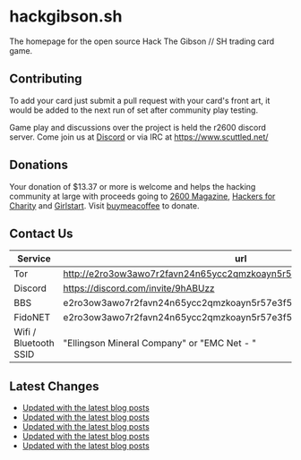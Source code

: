 # hackgibson.sh
The homepage for the open source Hack The Gibson // SH trading card game.


## Contributing

To add your card just submit a pull request with your card's front art, it would be added to the next run of set after community play testing.

Game play and discussions over the project is held the r2600 discord server. Come join us at [Discord](https://discord.com/invite/9hABUzz) or via IRC at https://www.scuttled.net/


## Donations

Your donation of $13.37 or more is welcome and helps the hacking community at large with proceeds going to [2600 Magazine](https://2600.com/), [Hackers for Charity](https://hackersforcharity.org) and [Girlstart](https://girlstart.org).  Visit [buymeacoffee](https://www.buymeacoffee.com/hackgibson.sh) to donate.


## Contact Us

Service | url
-|-
Tor | http://e2ro3ow3awo7r2favn24n65ycc2qmzkoayn5r57e3f56nvjwdcgg32ad.onion
Discord | https://discord.com/invite/9hABUzz
BBS | e2ro3ow3awo7r2favn24n65ycc2qmzkoayn5r57e3f56nvjwdcgg32ad.onion:23
FidoNET | e2ro3ow3awo7r2favn24n65ycc2qmzkoayn5r57e3f56nvjwdcgg32ad.onion:24554
Wifi / Bluetooth SSID | "Ellingson Mineral Company" or "EMC Net - <fidonet address>"

## Latest Changes
<!-- BLOG-POST-LIST:START -->
- [Updated with the latest blog posts](https://github.com/DFW2600/hackgibson.sh/commit/c8542cd960da09dc6cd5f5a118c9d47ed57a1d47)
- [Updated with the latest blog posts](https://github.com/DFW2600/hackgibson.sh/commit/e67b8b77508f63a5147938964278dc392d8ef8c1)
- [Updated with the latest blog posts](https://github.com/DFW2600/hackgibson.sh/commit/c6e9704634e65cdd03be3c5eaa78aae21d4c0e0c)
- [Updated with the latest blog posts](https://github.com/DFW2600/hackgibson.sh/commit/55c35dc8eaddd6e95fb42ec82b895734ce37cea1)
- [Updated with the latest blog posts](https://github.com/DFW2600/hackgibson.sh/commit/e575ff3813be8dc1ea3bd3c3ad2e329ec92d7b53)
<!-- BLOG-POST-LIST:END -->
